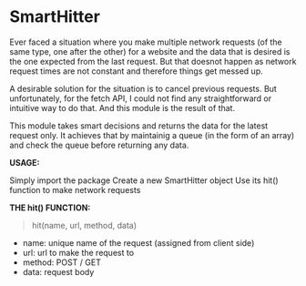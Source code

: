 # SmartHitter

Ever faced a situation where you make multiple network requests (of the same type, one after the other) for a website and the data that is desired is the one expected from the last request.
But that doesnot happen as network request times are not constant and therefore things get messed up.

A desirable solution for the situation is to cancel previous requests. But unfortunately, for the fetch API, I could not find any straightforward or intuitive way to do that.
And this module is the result of that.

This module takes smart decisions and returns the data for the latest request only. It achieves that by maintainig a queue (in the form of an array) and check the queue before returning any data.

**USAGE:**

Simply import the package
Create a new SmartHitter object
Use its hit() function to make network requests

**THE hit() FUNCTION:**

>hit(name, url, method, data)

- name: unique name of the request (assigned from client side)
- url: url to make the request to
- method: POST / GET
- data: request body
